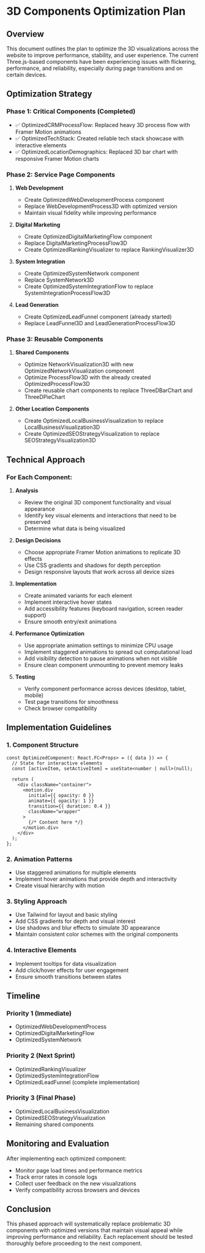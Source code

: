# 3D Components Optimization Plan

## Overview

This document outlines the plan to optimize the 3D visualizations across the website to improve performance, stability, and user experience. The current Three.js-based components have been experiencing issues with flickering, performance, and reliability, especially during page transitions and on certain devices.

## Optimization Strategy

### Phase 1: Critical Components (Completed)
- ✅ OptimizedCRMProcessFlow: Replaced heavy 3D process flow with Framer Motion animations
- ✅ OptimizedTechStack: Created reliable tech stack showcase with interactive elements
- ✅ OptimizedLocationDemographics: Replaced 3D bar chart with responsive Framer Motion charts

### Phase 2: Service Page Components
1. **Web Development**
   - Create OptimizedWebDevelopmentProcess component
   - Replace WebDevelopmentProcess3D with optimized version
   - Maintain visual fidelity while improving performance

2. **Digital Marketing**
   - Create OptimizedDigitalMarketingFlow component
   - Replace DigitalMarketingProcessFlow3D
   - Create OptimizedRankingVisualizer to replace RankingVisualizer3D

3. **System Integration**
   - Create OptimizedSystemNetwork component
   - Replace SystemNetwork3D
   - Create OptimizedSystemIntegrationFlow to replace SystemIntegrationProcessFlow3D

4. **Lead Generation**
   - Create OptimizedLeadFunnel component (already started)
   - Replace LeadFunnel3D and LeadGenerationProcessFlow3D

### Phase 3: Reusable Components
1. **Shared Components**
   - Optimize NetworkVisualization3D with new OptimizedNetworkVisualization component
   - Optimize ProcessFlow3D with the already created OptimizedProcessFlow3D
   - Create reusable chart components to replace ThreeDBarChart and ThreeDPieChart

2. **Other Location Components**
   - Create OptimizedLocalBusinessVisualization to replace LocalBusinessVisualization3D
   - Create OptimizedSEOStrategyVisualization to replace SEOStrategyVisualization3D

## Technical Approach

### For Each Component:

1. **Analysis**
   - Review the original 3D component functionality and visual appearance
   - Identify key visual elements and interactions that need to be preserved
   - Determine what data is being visualized

2. **Design Decisions**
   - Choose appropriate Framer Motion animations to replicate 3D effects
   - Use CSS gradients and shadows for depth perception
   - Design responsive layouts that work across all device sizes

3. **Implementation**
   - Create animated variants for each element
   - Implement interactive hover states
   - Add accessibility features (keyboard navigation, screen reader support)
   - Ensure smooth entry/exit animations

4. **Performance Optimization**
   - Use appropriate animation settings to minimize CPU usage
   - Implement staggered animations to spread out computational load
   - Add visibility detection to pause animations when not visible
   - Ensure clean component unmounting to prevent memory leaks

5. **Testing**
   - Verify component performance across devices (desktop, tablet, mobile)
   - Test page transitions for smoothness
   - Check browser compatibility

## Implementation Guidelines

### 1. **Component Structure**
```tsx
const OptimizedComponent: React.FC<Props> = ({ data }) => {
  // State for interactive elements
  const [activeItem, setActiveItem] = useState<number | null>(null);
  
  return (
    <div className="container">
      <motion.div
        initial={{ opacity: 0 }}
        animate={{ opacity: 1 }}
        transition={{ duration: 0.4 }}
        className="wrapper"
      >
        {/* Content here */}
      </motion.div>
    </div>
  );
};
```

### 2. **Animation Patterns**
- Use staggered animations for multiple elements
- Implement hover animations that provide depth and interactivity
- Create visual hierarchy with motion

### 3. **Styling Approach**
- Use Tailwind for layout and basic styling
- Add CSS gradients for depth and visual interest
- Use shadows and blur effects to simulate 3D appearance
- Maintain consistent color schemes with the original components

### 4. **Interactive Elements**
- Implement tooltips for data visualization
- Add click/hover effects for user engagement
- Ensure smooth transitions between states

## Timeline

### Priority 1 (Immediate)
- OptimizedWebDevelopmentProcess
- OptimizedDigitalMarketingFlow
- OptimizedSystemNetwork

### Priority 2 (Next Sprint)
- OptimizedRankingVisualizer
- OptimizedSystemIntegrationFlow
- OptimizedLeadFunnel (complete implementation)

### Priority 3 (Final Phase)
- OptimizedLocalBusinessVisualization
- OptimizedSEOStrategyVisualization
- Remaining shared components

## Monitoring and Evaluation

After implementing each optimized component:
- Monitor page load times and performance metrics
- Track error rates in console logs
- Collect user feedback on the new visualizations
- Verify compatibility across browsers and devices

## Conclusion

This phased approach will systematically replace problematic 3D components with optimized versions that maintain visual appeal while improving performance and reliability. Each replacement should be tested thoroughly before proceeding to the next component.